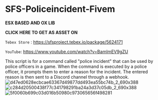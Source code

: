 # SFS-Policeincident-Fivem

**ESX BASED AND OX LIB**

**CLICK HERE TO GET AS ASSET ON**

```Tebex Store``` : https://sfsproject.tebex.io/package/5624171

```YouTube```: https://www.youtube.com/watch?v=BamImEV9gZU

This script is for a command called "police incident" 
that can be used by police officers in a game.
When the command is executed by a police officer, 
it prompts them to enter a reason for the incident.
The entered reason is then sent to a Discord channel through a webhook.![d47ed0628ecbcae63367d49877dd493ea55bc74b_2_690x388](https://user-images.githubusercontent.com/130466738/231284031-3fa4582f-21a1-473a-9b1c-dd53ec53b3b4.jpg)
![c284d20500438f77c341798291ba24a3d37c05db_2_690x388](https://user-images.githubusercontent.com/130466738/231284058-977e2812-85c0-41aa-a2fd-3920398597e5.jpg)
![5f0060b699c03d016b50980c973065656f498281](https://user-images.githubusercontent.com/130466738/231284068-1bf033f0-3ba2-480a-be1f-73c9aa24c620.png)
